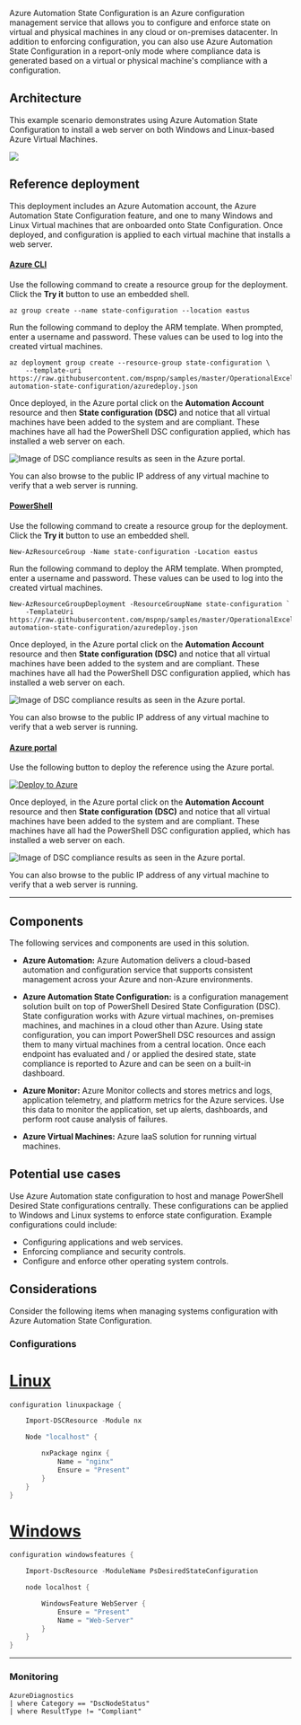 Azure Automation State Configuration is an Azure configuration management service that allows you to configure and enforce state on virtual and physical machines in any cloud or on-premises datacenter. In addition to enforcing configuration, you can also use Azure Automation State Configuration in a report-only mode where compliance data is generated based on a virtual or physical machine's compliance with a configuration.

## Architecture

This example scenario demonstrates using Azure Automation State Configuration to install a web server on both Windows and Linux-based Azure Virtual Machines.

![](./media/azure-state-config-three.png)

## Reference deployment

This deployment includes an Azure Automation account, the Azure Automation State Configuration feature, and one to many Windows and Linux Virtual machines that are onboarded onto State Configuration. Once deployed, and configuration is applied to each virtual machine that installs a web server.

#### [Azure CLI](#tab/cli)

Use the following command to create a resource group for the deployment. Click the **Try it** button to use an embedded shell.

```azurecli-interactive
az group create --name state-configuration --location eastus
```

Run the following command to deploy the ARM template. When prompted, enter a username and password. These values can be used to log into the created virtual machines.

```azurecli-interactive
az deployment group create --resource-group state-configuration \
    --template-uri https://raw.githubusercontent.com/mspnp/samples/master/OperationalExcellence/azure-automation-state-configuration/azuredeploy.json
```

Once deployed, in the Azure portal click on the **Automation Account** resource and then **State configuration (DSC)** and notice that all virtual machines have been added to the system and are compliant. These machines have all had the PowerShell DSC configuration applied, which has installed a web server on each.

![Image of DSC compliance results as seen in the Azure portal.](./media/dsc-results.png)

You can also browse to the public IP address of any virtual machine to verify that a web server is running.

#### [PowerShell](#tab/powershell)

Use the following command to create a resource group for the deployment. Click the **Try it** button to use an embedded shell.

```azurepowershell-interactive
New-AzResourceGroup -Name state-configuration -Location eastus
```

Run the following command to deploy the ARM template. When prompted, enter a username and password. These values can be used to log into the created virtual machines.

```azurepowershell-interactive
New-AzResourceGroupDeployment -ResourceGroupName state-configuration `
    -TemplateUri https://raw.githubusercontent.com/mspnp/samples/master/OperationalExcellence/azure-automation-state-configuration/azuredeploy.json
```

Once deployed, in the Azure portal click on the **Automation Account** resource and then **State configuration (DSC)** and notice that all virtual machines have been added to the system and are compliant. These machines have all had the PowerShell DSC configuration applied, which has installed a web server on each.

![Image of DSC compliance results as seen in the Azure portal.](./media/dsc-results.png)

You can also browse to the public IP address of any virtual machine to verify that a web server is running.

#### [Azure portal](#tab/portal)

Use the following button to deploy the reference using the Azure portal.

[![Deploy to Azure](../../_images/deploy-to-azure.svg)](https://portal.azure.com/#create/Microsoft.Template/uri/https%3A%2F%2Fraw.githubusercontent.com%2Fmspnp%2Fsamples%2Fmaster%2FOperationalExcellence%2Fazure-automation-state-configuration%2Fazuredeploy.json)

Once deployed, in the Azure portal click on the **Automation Account** resource and then **State configuration (DSC)** and notice that all virtual machines have been added to the system and are compliant. These machines have all had the PowerShell DSC configuration applied, which has installed a web server on each.

![Image of DSC compliance results as seen in the Azure portal.](./media/dsc-results.png)

You can also browse to the public IP address of any virtual machine to verify that a web server is running.

--- 

## Components

The following services and components are used in this solution.

- **Azure Automation:** Azure Automation delivers a cloud-based automation and configuration service that supports consistent management across your Azure and non-Azure environments.

- **Azure Automation State Configuration:** is a configuration management solution built on top of PowerShell Desired State Configuration (DSC). State configuration works with Azure virtual machines, on-premises machines, and machines in a cloud other than Azure. Using state configuration, you can import PowerShell DSC resources and assign them to many virtual machines from a central location. Once each endpoint has evaluated and / or applied the desired state, state compliance is reported to Azure and can be seen on a built-in dashboard.

- **Azure Monitor:** Azure Monitor collects and stores metrics and logs, application telemetry, and platform metrics for the Azure services. Use this data to monitor the application, set up alerts, dashboards, and perform root cause analysis of failures.

- **Azure Virtual Machines:** Azure IaaS solution for running virtual machines.

## Potential use cases

Use Azure Automation state configuration to host and manage PowerShell Desired State configurations centrally. These configurations can be applied to Windows and Linux systems to enforce state configuration. Example configurations could include:

- Configuring applications and web services.
- Enforcing compliance and security controls.
- Configure and enforce other operating system controls.

## Considerations

Consider the following items when managing systems configuration with Azure Automation State Configuration.

### Configurations

# [Linux](#tab/linux)

```powershell
configuration linuxpackage {

    Import-DSCResource -Module nx

    Node "localhost" {

        nxPackage nginx {
            Name = "nginx"
            Ensure = "Present"
        }
    }
}
```

# [Windows](#tab/windows)

```powershell
configuration windowsfeatures {

    Import-DscResource -ModuleName PsDesiredStateConfiguration

    node localhost {

        WindowsFeature WebServer {
            Ensure = "Present"
            Name = "Web-Server"
        }
    }
}
```

---

### Monitoring

```kusto
AzureDiagnostics
| where Category == "DscNodeStatus"
| where ResultType != "Compliant"
```